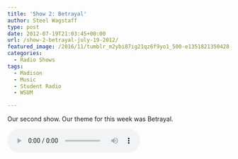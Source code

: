 ```yaml
---
title: 'Show 2: Betrayal'
author: Steel Wagstaff
type: post
date: 2012-07-19T21:03:45+00:00
url: /show-2-betrayal-july-19-2012/
featured_image: /2016/11/tumblr_m2ybi87ig21qz6f9yo1_500-e1351821350428-1-300x200.jpg
categories:
  - Radio Shows
tags:
  - Madison
  - Music
  - Student Radio
  - WSUM

---
```

Our second show. Our theme for this week was Betrayal.

<audio controls src="http://dl.dropbox.com/u/78766980/02%20Betrayal%20(Show%202_%20July%2019%2C%202012).mp3"></audio>